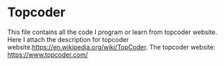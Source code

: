 # Topcoder
This file contains all the code I program or learn from topcoder website. Here I attach the description for topcoder website.https://en.wikipedia.org/wiki/TopCoder. The topcoder website:  https://www.topcoder.com/ 

